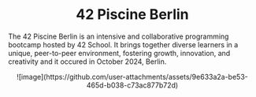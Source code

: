 <h1 align="center">42 Piscine Berlin</h1>

The 42 Piscine Berlin is an intensive and collaborative programming bootcamp hosted by 42 School. It brings together diverse learners in a unique, peer-to-peer environment, fostering growth, innovation, and creativity and it occured in October 2024, Berlin.
<p align="center">
![image](https://github.com/user-attachments/assets/9e633a2a-be53-465d-b038-c73ac877b72d)
</p>
